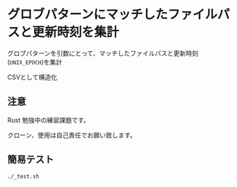 # グロブパターンにマッチしたファイルパスと更新時刻を集計

グロブパターンを引数にとって、マッチしたファイルパスと更新時刻(`UNIX_EPOCH`)を集計

CSVとして構造化

## 注意

Rust 勉強中の練習課題です。

クローン、使用は自己責任でお願い致します。

## 簡易テスト

`./_test.sh`
